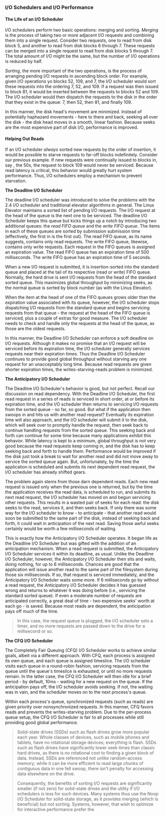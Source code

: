 ### I/O Schedulers and I/O Performance
#### The Life of an I/O Scheduler
I/O schedulers perform two basic operations: merging and sorting. *Merging* is the process of taking two or more adjacent I/O requests and combining them into a single request. Consider two requests, one to read from disk block 5, and another to read from disk blocks 6 through 7. These requests can be merged into a single request to read from disk blocks 5 through 7. The total amount of I/O might be the same, but the number of I/O operations is reduced by half.

*Sorting*, the more important of the two operations, is the process of arranging pending I/O requests in ascending block order. For example, given I/O operations yo blocks 52, 109, and 7, the I/O scheduler would sort these requests into the ordering 7, 52, and 109. If a request was then issued to block 81, it would be inserted between the requests to blocks 52 and 109. The I/O scheduler would then dispatch the requests to the disk in the order that they exist in the queue: 7, then 52, then 81, and finally 109.

In this manner, the disk head's movement are minimized. Instead of potentially haphazard movements - here to there and back, seeking all over the disk - the disk head moves in a smooth, linear fashion. Because seeks are the most expensive part of disk I/O, performance is improved.

#### Helping Out Reads
If an I/O scheduler *always* sorted new requests by the order of insertion, it would be possible to starve requests to far-off blocks indefinitely. Consider our previous example. If new requests were continually issued to blocks in, say , the 50s, the request to block 109 would never be serviced. Because read latency is critical, this behavior would greatly hurt system performance. Thus, I/O schedulers employ a mechanism to prevent starvation.

**The Deadline I/O Scheduler**

The deadline I/O scheduler was introduced to solve the problems with the 2.4 I/O scheduler and traditional elevator algorithms in general. The Linus Elevator maintains a sorted list of pending I/O requests. The I/O request at the head of the queue is the next one to be serviced. The deadline I/O Scheduler keeps this queue but kicks things up a notch by introducing two additional queues: the *read FIFO queue* and the *write FIFO queue*. The items in each of these queues are sorted by submission submission time (effectively, the first in is the first out). The read FIFO queue, as its name suggests, contains only read requests. The write FIFO queue, likewise, contains only write requests. Each request in the FIFO queues is assigned an expiration value. The read FIFO queue has an expiration time of 500 milliseconds. The write FIFO queue has an expiration time of 5 seconds.

When a new I/O request is submitted, it is insertion-sorted into the standard queue and placed at the tail of its respective (read or write) FIFO queue. Normally, the hard drive is sent I/O requests from the head of the standard sorted queue. This maximizes global throughput by minimizing seeks, as the normal queue is sorted by block number (as with the Linus Elevator).

When the item at the head of one of the FIFO queues grows older than the expiration value associated with its queue, however, the I/O scheduler stops dispatching I/O requests from the standard queue and begins servicing requests from that queue - the request at the head of the FIFO queue is serviced, plus a couple of extras for good measure. The I/O scheduler needs to check and handle only the requests at the head of the queue, as those are the oldest requests.

In this manner, the Deadline I/O Scheduler can enforce a soft deadline on I/O requests. Although it makes no promise that an I/O request will be serviced before its expiration time, the I/O scheduler generally services requests near their expiration times. Thus the Deadline I/O Scheduler continues to provide good global throughput without starving any one request for an unacceptably long time. Because read requests are given shorter expiration times, the writes-starving-reads problem is minimized.

**The Anticipatory I/O Scheduler**

The Deadline I/O Scheduler's behavior is good, but not perfect. Recall our discussion on read dependency. With the Deadline I/O Scheduler, the first read request in a series of reads is serviced in short order, at or before its expiration time, and the I/O scheduler then returns to servicing I/O requests from the sorted queue - so far, so good. But what if the application then swoops in and hits us with another read request? Eventually its expiration time will also approach, and the I/O scheduler will submit it to the disk, which will seek over to promptly handle the request, then seek back to continue handling requests from the sorted queue. This seeking back and forth can continue for some time because many applications exhibit this behavior. While latency is kept to a minimum, global throughput is not very good because the read requests keep coming in, and the disk has to keep seeking back and forth to handle them. Performance would be improved if the disk just took a break to wait for another read and did not move away to service the sorted queue again. But, unfortunately, by the time the application is scheduled and submits its next dependent read request, the I/O scheduler has already shifted gears.

The problem again stems from those darn dependent reads. Each new read request is issued only when the previous one is returned, but by the time the application receives the read data, is scheduled to run, and submits its next read request, the I/O scheduler has moved on and begun servicing other requests. This results in a wasted pair of seeks for each read: the disk seeks to the read, services it, and then seeks back. If only there was some way for the I/O scheduler to know - to anticipate - that another read would soon be submitted to the same part of the disk, instead of seeking back and forth, it could wait in anticipation of the next read. Saving those awful seeks certainly would be worth a few milliseconds of waiting.

This is exactly how the Anticipatory I/O Scheduler operates. It began life as the Deadline I/O Scheduler but was gifted with the addition of an anticipation mechanism. When a read request is submitted, the Anticipatory I/O Scheduler services it within its deadline, as usual. Unlike the Deadline I/O Scheduler, however, the Anticipatory I/O Scheduler then sits and waits, doing nothing, for up to 6 milliseconds. Chances are good that the application will issue another read to the same part of the filesystem during those six milliseconds. If so, that request is serviced immediately, and the Anticipatory I/O Scheduler waits some more. If 6 milliseconds go by without a read request, the Anticipatory I/O Scheduler decides it has guessed wrong and returns to whatever it was doing before (i.e., servicing the standard sorted queue). If even a moderate number of requests are anticipated correctly, a great deal of time - two expensive seeks' worth at each go - is saved. Because most reads are dependent, the anticipation pays off much of the time.

> In this case, the request queue is plugged, the I/O scheduler sets a timer, and no more requests are passed down to the drive for a millisecond or so.

**The CFQ I/O Scheduler**

The Completely Fair Queuing (CFQ) I/O Scheduler works to achieve similar goals, albeit via a different approach. With CFQ, each process is assigned its own queue, and each queue is assigned timeslice. The I/O scheduler visits each queue in a round-robin fashion, servicing requests from the queue until the queue's timeslice is exhausted, or until no more requests remain. In the latter case, the CFQ I/O Scheduler will then idle for a brief period - by default, 10ms - waiting for a new request on the queue. If the anticipation pays off, the I/O scheduler avoids seeking. If not, the waiting was in vain, and the scheduler moves on to the next process's queue.

Within each process's queue, synchronized requests (such as reads) are given priority over nonsynchronized requests. In this manner, CFQ favors reads and prevents the writes-starving problem. Due to the per-process queue setup, the CFQ I/O Scheduler is fair to all processes while still providing good global performance.

> Solid-state drives (SSDs) such as flash drives grow more popular each year. Whole classes of devices, such as mobile phones and tablets, have no rotational storage devices; everything is flash. SSDs such as flash drives have significantly lower seek times than classic hard drives, as there is no rotational cost to finding a given block of data. Instead, SSDs are referenced not unlike random-access memory; while it can be more efficient to read large chunks of contiguous data in one fell swoop, there isn't penalty for accessing data elsewhere on the drive.
>
> Consequently, the benefits of sorting I/O requests are significantly smaller (if not zero) for solid-state drives and the utility if I/O schedulers is less for such devices. Many systems thus use the Noop I/O Scheduler for solid-state storage, as it provides merging (which is beneficial) but not sorting. Systems, however, that wish to optimize for interactive performance prefer the 

